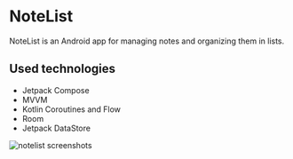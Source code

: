# NoteList
NoteList is an Android app for managing notes and organizing them in lists.

## Used technologies
- Jetpack Compose 
- MVVM 
- Kotlin Coroutines and Flow 
- Room 
- Jetpack DataStore 

![notelist screenshots](https://user-images.githubusercontent.com/12444628/222925488-abc44943-4e93-4c6f-9f42-9faa32e7f93f.png)

